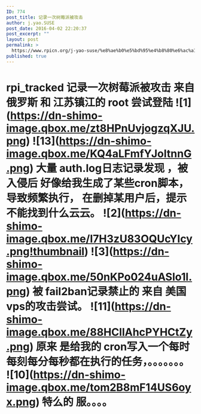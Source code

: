 ```yaml
---
ID: 774
post_title: 记录一次树莓派被攻击
author: j.yao.SUSE
post_date: 2016-04-02 22:20:37
post_excerpt: ""
layout: post
permalink: >
  https://www.rpicn.org/j-yao-suse/%e8%ae%b0%e5%bd%95%e4%b8%80%e6%ac%a1%e6%a0%91%e8%8e%93%e6%b4%be%e8%a2%ab%e6%94%bb%e5%87%bb/
published: true
---
```

# rpi_tracked 记录一次树莓派被攻击 来自 俄罗斯 和 江苏镇江的 root 尝试登陆 !\[1\](https://dn-shimo-image.qbox.me/zt8HPnUvjogzqXJU.png) !\[13\](https://dn-shimo-image.qbox.me/KQ4aLFmfYJoltnnG.png) 大量 auth.log日志记录发现 ，被入侵后 好像给我生成了某些cron脚本，导致频繁执行， 在删掉某用户后，提示不能找到什么云云。 !\[2\](https://dn-shimo-image.qbox.me/I7H3zU83OQUcYIcy.png!thumbnail) !\[3\](https://dn-shimo-image.qbox.me/50nKPo024uASlo1l.png) 被 fail2ban记录禁止的 来自 美国vps的攻击尝试。 !\[11\](https://dn-shimo-image.qbox.me/88HCllAhcPYHCtZy.png) 原来 是给我的 cron写入一个每时每刻每分每秒都在执行的任务，。。。。。。。 !\[10\](https://dn-shimo-image.qbox.me/tom2B8mF14US6oyx.png) 特么的 服。。。。